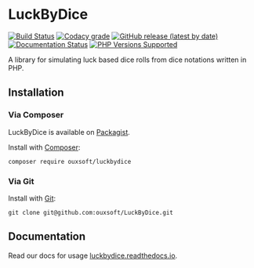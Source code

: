 <h1>LuckByDice</h1>

<a href="https://travis-ci.com/github/ouxsoft/LuckByDice"><img src="https://travis-ci.com/ouxsoft/LuckByDice.svg?branch=main" alt="Build Status"></a>
<a href="https://app.codacy.com/gh/ouxsoft/LuckByDice?utm_source=github.com&utm_medium=referral&utm_content=ouxsoft/LuckByDice&utm_campaign=Badge_Grade"><img alt="Codacy grade" src="https://api.codacy.com/project/badge/Grade/582663c71dcf45ecbba3d61ab8f5e70c"></a>
<a href="https://packagist.org/packages/ouxsoft/luckbydice"><img alt="GitHub release (latest by date)" src="https://img.shields.io/github/v/release/ouxsoft/luckbydice"></a>
<a href="https://luckbydice.readthedocs.io/en/latest/?badge=latest"><img src="https://readthedocs.org/projects/luckbydice/badge/?version=latest" alt="Documentation Status"></a>
<a href="#tada-php-support" title="PHP Versions Supported"><img alt="PHP Versions Supported" src="https://img.shields.io/badge/php-7.3%20to%207.4-777bb3.svg?logo=php&logoColor=white&labelColor=555555"></a>  

A library for simulating luck based dice rolls from dice notations written in PHP.

## Installation


### Via Composer
LuckByDice is available on [Packagist](https://packagist.org/packages/ouxsoft/luckbydice).

Install with [Composer](https://getcomposer.org/download/):
```shell script
composer require ouxsoft/luckbydice
```

### Via Git
Install with [Git](https://git-scm.com/):
```shell script
git clone git@github.com:ouxsoft/LuckByDice.git
```

## Documentation
Read our docs for usage [luckbydice.readthedocs.io](https://luckbydice.readthedocs.io).
